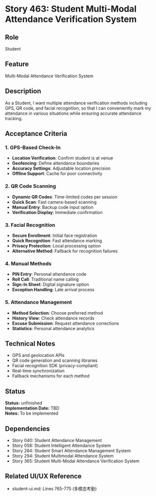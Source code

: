 # Story 463: Student Multi-Modal Attendance Verification System

## Role
Student

## Feature
Multi-Modal Attendance Verification System

## Description
As a Student, I want multiple attendance verification methods including GPS, QR code, and facial recognition, so that I can conveniently mark my attendance in various situations while ensuring accurate attendance tracking.

## Acceptance Criteria

### 1. GPS-Based Check-In
- **Location Verification**: Confirm student is at venue
- **Geofencing**: Define attendance boundaries
- **Accuracy Settings**: Adjustable location precision
- **Offline Support**: Cache for poor connectivity

### 2. QR Code Scanning
- **Dynamic QR Codes**: Time-limited codes per session
- **Quick Scan**: Fast camera-based scanning
- **Manual Entry**: Backup code input option
- **Verification Display**: Immediate confirmation

### 3. Facial Recognition
- **Secure Enrollment**: Initial face registration
- **Quick Recognition**: Fast attendance marking
- **Privacy Protection**: Local processing option
- **Alternative Method**: Fallback for recognition failures

### 4. Manual Methods
- **PIN Entry**: Personal attendance code
- **Roll Call**: Traditional name calling
- **Sign-In Sheet**: Digital signature option
- **Exception Handling**: Late arrival process

### 5. Attendance Management
- **Method Selection**: Choose preferred method
- **History View**: Check attendance records
- **Excuse Submission**: Request attendance corrections
- **Statistics**: Personal attendance analytics

## Technical Notes
- GPS and geolocation APIs
- QR code generation and scanning libraries
- Facial recognition SDK (privacy-compliant)
- Real-time synchronization
- Fallback mechanisms for each method


## Status
**Status:** unfinished  
**Implementation Date:** TBD  
**Notes:** To be implemented
## Dependencies
- Story 040: Student Attendance Management
- Story 058: Student Intelligent Attendance System
- Story 284: Student Smart Attendance Management System
- Story 294: Student Multimodal Attendance System
- Story 365: Student Multi-Modal Attendance Verification System

## Related UI/UX Reference
- student-ui.md: Lines 765-775 (多模态考勤)